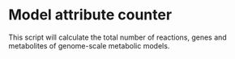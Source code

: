 # Model attribute counter

This script will calculate the total number of reactions, genes and metabolites of genome-scale metabolic models.

